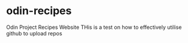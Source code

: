 # odin-recipes
Odin Project Recipes Website
THis is a  test on how to effectively utilise github to upload repos